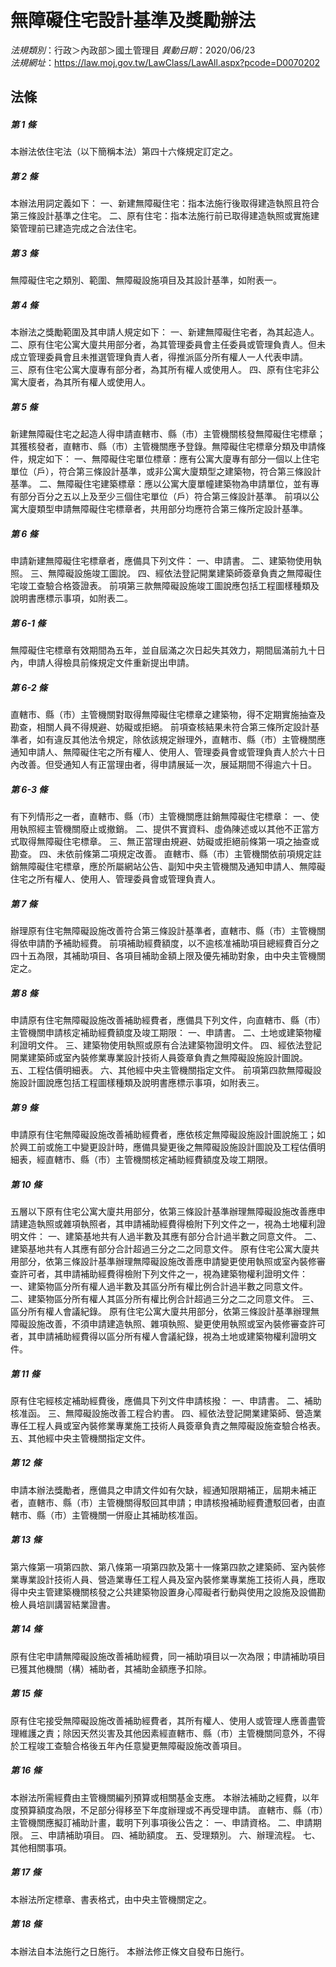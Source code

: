 # 無障礙住宅設計基準及獎勵辦法

*法規類別*：行政＞內政部＞國土管理目
*異動日期*：2020/06/23  
*法規網址*：https://law.moj.gov.tw/LawClass/LawAll.aspx?pcode=D0070202



## 法條
##### 第 1 條
本辦法依住宅法（以下簡稱本法）第四十六條規定訂定之。

##### 第 2 條
本辦法用詞定義如下：
一、新建無障礙住宅：指本法施行後取得建造執照且符合第三條設計基準之住宅。
二、原有住宅：指本法施行前已取得建造執照或實施建築管理前已建造完成之合法住宅。

##### 第 3 條
無障礙住宅之類別、範圍、無障礙設施項目及其設計基準，如附表一。

##### 第 4 條
本辦法之獎勵範圍及其申請人規定如下：
一、新建無障礙住宅者，為其起造人。
二、原有住宅公寓大廈共用部分者，為其管理委員會主任委員或管理負責人。但未成立管理委員會且未推選管理負責人者，得推派區分所有權人一人代表申請。
三、原有住宅公寓大廈專有部分者，為其所有權人或使用人。
四、原有住宅非公寓大廈者，為其所有權人或使用人。

##### 第 5 條
新建無障礙住宅之起造人得申請直轄市、縣（市）主管機關核發無障礙住宅標章；其獲核發者，直轄市、縣（市）主管機關應予登錄。無障礙住宅標章分類及申請條件，規定如下：
一、無障礙住宅單位標章：應有公寓大廈專有部分一個以上住宅單位（戶），符合第三條設計基準，或非公寓大廈類型之建築物，符合第三條設計基準。
二、無障礙住宅建築標章：應以公寓大廈單幢建築物為申請單位，並有專有部分百分之五以上及至少三個住宅單位（戶）符合第三條設計基準。
前項以公寓大廈類型申請無障礙住宅標章者，共用部分均應符合第三條所定設計基準。

##### 第 6 條
申請新建無障礙住宅標章者，應備具下列文件：
一、申請書。
二、建築物使用執照。
三、無障礙設施竣工圖說。
四、經依法登記開業建築師簽章負責之無障礙住宅竣工查驗合格簽證表。
前項第三款無障礙設施竣工圖說應包括工程圖樣種類及說明書應標示事項，如附表二。

##### 第 6-1 條
無障礙住宅標章有效期間為五年，並自屆滿之次日起失其效力，期間屆滿前九十日內，申請人得檢具前條規定文件重新提出申請。

##### 第 6-2 條
直轄市、縣（市）主管機關對取得無障礙住宅標章之建築物，得不定期實施抽查及勘查，相關人員不得規避、妨礙或拒絕。
前項查核結果未符合第三條所定設計基準者，如有違反其他法令規定，除依該規定辦理外，直轄市、縣（市）主管機關應通知申請人、無障礙住宅之所有權人、使用人、管理委員會或管理負責人於六十日內改善。但受通知人有正當理由者，得申請展延一次，展延期間不得逾六十日。

##### 第 6-3 條
有下列情形之一者，直轄市、縣（市）主管機關應註銷無障礙住宅標章：
一、使用執照經主管機關廢止或撤銷。
二、提供不實資料、虛偽陳述或以其他不正當方式取得無障礙住宅標章。
三、無正當理由規避、妨礙或拒絕前條第一項之抽查或勘查。
四、未依前條第二項規定改善。
直轄市、縣（市）主管機關依前項規定註銷無障礙住宅標章，應於所屬網站公告、副知中央主管機關及通知申請人、無障礙住宅之所有權人、使用人、管理委員會或管理負責人。

##### 第 7 條
辦理原有住宅無障礙設施改善符合第三條設計基準者，直轄市、縣（市）主管機關得依申請酌予補助經費。
前項補助經費額度，以不逾核准補助項目總經費百分之四十五為限，其補助項目、各項目補助金額上限及優先補助對象，由中央主管機關定之。

##### 第 8 條
申請原有住宅無障礙設施改善補助經費者，應備具下列文件，向直轄市、縣（市）主管機關申請核定補助經費額度及竣工期限：
一、申請書。
二、土地或建築物權利證明文件。
三、建築物使用執照或原有合法建築物證明文件。
四、經依法登記開業建築師或室內裝修業專業設計技術人員簽章負責之無障礙設施設計圖說。
五、工程估價明細表。
六、其他經中央主管機關指定文件。
前項第四款無障礙設施設計圖說應包括工程圖樣種類及說明書應標示事項，如附表三。

##### 第 9 條
申請原有住宅無障礙設施改善補助經費者，應依核定無障礙設施設計圖說施工；如於興工前或施工中變更設計時，應備具變更後之無障礙設施設計圖說及工程估價明細表，經直轄市、縣（市）主管機關核定補助經費額度及竣工期限。

##### 第 10 條
五層以下原有住宅公寓大廈共用部分，依第三條設計基準辦理無障礙設施改善應申請建造執照或雜項執照者，其申請補助經費得檢附下列文件之一，視為土地權利證明文件：
一、建築基地共有人過半數及其應有部分合計過半數之同意文件。
二、建築基地共有人其應有部分合計超過三分之二之同意文件。
原有住宅公寓大廈共用部分，依第三條設計基準辦理無障礙設施改善應申請變更使用執照或室內裝修審查許可者，其申請補助經費得檢附下列文件之一，視為建築物權利證明文件：
一、建築物區分所有權人過半數及其區分所有權比例合計過半數之同意文件。
二、建築物區分所有權人其區分所有權比例合計超過三分之二之同意文件。
三、區分所有權人會議紀錄。
原有住宅公寓大廈共用部分，依第三條設計基準辦理無障礙設施改善，不須申請建造執照、雜項執照、變更使用執照或室內裝修審查許可者，其申請補助經費得以區分所有權人會議紀錄，視為土地或建築物權利證明文件。

##### 第 11 條
原有住宅經核定補助經費後，應備具下列文件申請核撥：
一、申請書。
二、補助核准函。
三、無障礙設施改善工程合約書。
四、經依法登記開業建築師、營造業專任工程人員或室內裝修業專業施工技術人員簽章負責之無障礙設施查驗合格表。
五、其他經中央主管機關指定文件。

##### 第 12 條
申請本辦法獎勵者，應備具之申請文件如有欠缺，經通知限期補正，屆期未補正者，直轄市、縣（市）主管機關得駁回其申請；申請核撥補助經費遭駁回者，由直轄市、縣（市）主管機關一併廢止其補助核准函。

##### 第 13 條
第六條第一項第四款、第八條第一項第四款及第十一條第四款之建築師、室內裝修業專業設計技術人員、營造業專任工程人員及室內裝修業專業施工技術人員，應取得中央主管建築機關核發之公共建築物設置身心障礙者行動與使用之設施及設備勘檢人員培訓講習結業證書。

##### 第 14 條
原有住宅申請無障礙設施改善補助經費，同一補助項目以一次為限；申請補助項目已獲其他機關（構）補助者，其補助金額應予扣除。

##### 第 15 條
原有住宅接受無障礙設施改善補助經費者，其所有權人、使用人或管理人應善盡管理維護之責；除因天然災害及其他因素經直轄市、縣（市）主管機關同意外，不得於工程竣工查驗合格後五年內任意變更無障礙設施改善項目。

##### 第 16 條
本辦法所需經費由主管機關編列預算或相關基金支應。
本辦法補助之經費，以年度預算額度為限，不足部分得移至下年度辦理或不再受理申請。
直轄市、縣（市）主管機關應擬訂補助計畫，載明下列事項後公告之：
一、申請資格。
二、申請期限。
三、申請補助項目。
四、補助額度。
五、受理類別。
六、辦理流程。
七、其他相關事項。

##### 第 17 條
本辦法所定標章、書表格式，由中央主管機關定之。

##### 第 18 條
本辦法自本法施行之日施行。
本辦法修正條文自發布日施行。


